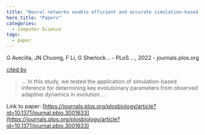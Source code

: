 ```yaml
---
title: "Neural networks enable efficient and accurate simulation-based inference of evolutionary parameters from adaptation dynamics"
hero_title: "Papers"
categories:
  - Computer Science
tags:
  - paper
---
```

G Avecilla, JN Chuong, F Li, G Sherlock… - PLoS …, 2022 - journals.plos.org

[cited by](https://scholar.google.com/scholar?cites=1187758372476626714&as_sdt=5,44&sciodt=0,44&hl=en&num=20)

>… In this study, we tested the application of simulation-based inference for determining key evolutionary parameters from observed adaptive dynamics in evolution …

Link to paper: [https://journals.plos.org/plosbiology/article?id=10.1371/journal.pbio.3001633](https://journals.plos.org/plosbiology/article?id=10.1371/journal.pbio.3001633)
